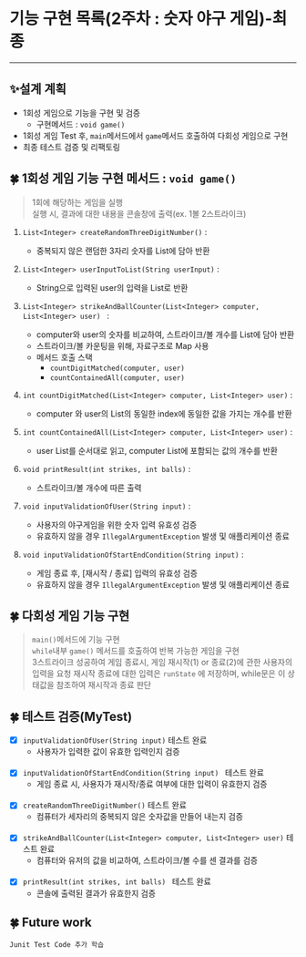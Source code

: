 기능 구현 목록(2주차 : 숫자 야구 게임)-최종
===
---
## ✨설계 계획
- 1회성 게임으로 기능을 구현 및 검증
  - 구현메서드 : `void game()`
- 1회성 게임 Test 후, `main`메서드에서 `game`메서드 호출하여 다회성 게임으로 구현
- 최종 테스트 검증 및 리팩토링


## 🍀 1회성 게임 기능 구현 메서드 : `void game()`
> 1회에 해당하는 게임을 실행<br>
> 실행 시, 결과에 대한 내용을 콘솔창에 출력(ex. 1볼 2스트라이크)

1. `List<Integer> createRandomThreeDigitNumber()` :
   - 중복되지 않은 랜덤한 3자리 숫자를 List에 담아 반환


2. `List<Integer> userInputToList(String userInput)` :
   - String으로 입력된 user의 입력을 List로 반환


3. `List<Integer> strikeAndBallCounter(List<Integer> computer, List<Integer> user) ` :
   - computer와 user의 숫자를 비교하여, 스트라이크/볼 개수를 List에 담아 반환
   - 스트라이크/볼 카운팅을 위해, 자료구조로 Map 사용
   - 메서드 호출 스택
     - `countDigitMatched(computer, user)`
     - `countContainedAll(computer, user)`


4. `int countDigitMatched(List<Integer> computer, List<Integer> user)` :
    - computer 와 user의 List의 동일한 index에 동일한 값을 가지는 개수를 반환


5. `int countContainedAll(List<Integer> computer, List<Integer> user)` :
    - user List를 순서대로 읽고, computer List에 포함되는 값의 개수를 반환 

6. `void printResult(int strikes, int balls)` :
    - 스트라이크/볼 개수에 따른 출력


7. `void inputValidationOfUser(String input)` :
    - 사용자의 야구게임을 위한 숫자 입력 유효성 검증
    - 유효하지 않을 경우 `IllegalArgumentException` 발생 및 애플리케이션 종료


8. `void inputValidationOfStartEndCondition(String input)` :
    - 게임 종료 후, [재시작 / 종료] 입력의 유효성 검증
    - 유효하지 않을 경우 `IllegalArgumentException` 발생 및 애플리케이션 종료


## 🍀 다회성 게임 기능 구현
> `main()`메서드에 기능 구현<br>
> `while`내부 `game()` 메서드를 호출하여 반복 가능한 게임을 구현<br>
> 3스트라이크 성공하여 게임 종료시, 게임 재시작(1) or 종료(2)에 관한 사용자의 입력을 요청
> 재시작 종료에 대한 입력은 `runState` 에 저장하며, while문은 이 상태값을 참조하여 재시작과 종료 판단

## 🍀 테스트 검증(MyTest)
- [x] `inputValidationOfUser(String input)` 테스트 완료
  - 사용자가 입력한 값이 유효한 입력인지 검증<br></br>
- [x] `inputValidationOfStartEndCondition(String input) ` 테스트 완료
  - 게임 종료 시, 사용자가 재시작/종료 여부에 대한 입력이 유효한지 검증 <br></br>
- [x] `createRandomThreeDigitNumber()` 테스트 완료
  - 컴퓨터가 세자리의 중복되지 않은 숫자값을 만들어 내는지 검증<br></br>
- [x] `strikeAndBallCounter(List<Integer> computer, List<Integer> user)` 테스트 완료
  - 컴퓨터와 유저의 값을 비교하여, 스트라이크/볼 수를 센 결과를 검증<br></br>
- [x] `printResult(int strikes, int balls) ` 테스트 완료
  - 콘솔에 출력된 결과가 유효한지 검증 

## 🍀 Future work
    Junit Test Code 추가 학습
